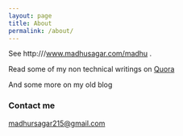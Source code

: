 ```yaml
---
layout: page
title: About
permalink: /about/
---
```


See http:///www.madhusagar.com/madhu .

Read some of my non technical writings on [Quora](http://madhusagar.quora.com)

And some more on my old blog

### Contact me

[madhursagar215@gmail.com](mailto:madhursagar215@gmail.com)
